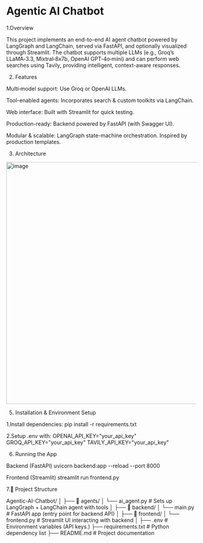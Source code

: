 # Agentic AI Chatbot

1.Overview

This project implements an end-to-end AI agent chatbot powered by LangGraph and LangChain, served via FastAPI, and optionally visualized through Streamlit. The chatbot supports multiple LLMs (e.g., Groq’s LLaMA‑3.3, Mixtral‑8x7b, OpenAI GPT‑4o‑mini) and can perform web searches using Tavily, providing intelligent, context-aware responses.

2. Features
   
Multi‑model support: Use Groq or OpenAI LLMs.

Tool-enabled agents: Incorporates search & custom toolkits via LangChain.

Web interface: Built with Streamlit for quick testing.

Production-ready: Backend powered by FastAPI (with Swagger UI).

Modular & scalable: LangGraph state-machine orchestration. Inspired by production templates.

3. Architecture
   
<img width="1077" height="641" alt="image" src="https://github.com/user-attachments/assets/6baa7f08-904b-466b-8bd6-be37f7ad731f" />




5. Installation & Environment Setup
   
1.Install dependencies:
pip install -r requirements.txt

2.Setup .env with:
OPENAI_API_KEY="your_api_key"
GROQ_API_KEY="your_api_key"
TAVILY_API_KEY="your_api_key"

6. Running the App

Backend (FastAPI)
uvicorn backend:app --reload --port 8000

Frontend (Streamlit)
streamlit run frontend.py

7.📁 Project Structure

Agentic-AI-Chatbot/
│
├── 📂 agents/
│   └── ai_agent.py              # Sets up LangGraph + LangChain agent with tools
│
├── 📂 backend/
│   └── main.py                  # FastAPI app (entry point for backend API)
│
├── 📂 frontend/
│   └── frontend.py              # Streamlit UI interacting with backend
│
├── .env                         # Environment variables (API keys.)
├── requirements.txt             # Python dependency list
├── README.md                    # Project documentation

